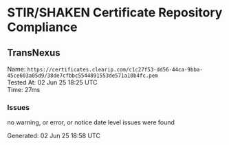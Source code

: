 # STIR/SHAKEN Certificate Repository Compliance

## TransNexus

Name: `https://certificates.clearip.com/c1c27f53-dd56-44ca-9bba-45ce603a05d9/38de7cfbbc5544891553de571a10b4fc.pem`\
Tested At: 02 Jun 25 18:25 UTC\
Time: 27ms

### Issues

no warning, or error, or notice date level issues were found

Generated: 02 Jun 25 18:58 UTC